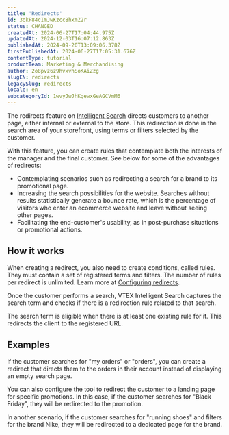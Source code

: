 ```yaml
---
title: 'Redirects'
id: 3okF84cImJwKzcc8hxmZ2r
status: CHANGED
createdAt: 2024-06-27T17:04:44.975Z
updatedAt: 2024-12-03T16:07:12.863Z
publishedAt: 2024-09-20T13:09:06.378Z
firstPublishedAt: 2024-06-27T17:05:31.676Z
contentType: tutorial
productTeam: Marketing & Merchandising
author: 2o8pvz6z9hvxvhSoKAiZzg
slugEN: redirects
legacySlug: redirects
locale: en
subcategoryId: 1wvyJwJhKgewxGeAGCVmM6
---
```


The redirects feature on [Intelligent Search](https://help.vtex.com/en/tutorial/intelligent-search-overview--5o8ixTpYIxx3uJD0B1xp3z) directs customers to another page, either internal or external to the store. This redirection is done in the search area of your storefront, using terms or filters selected by the customer.

With this feature, you can create rules that contemplate both the interests of the manager and the final customer. See below for some of the advantages of redirects:

- Contemplating scenarios such as redirecting a search for a brand to its promotional page.
- Increasing the search possibilities for the website. Searches without results statistically generate a bounce rate, which is the percentage of visitors who enter an ecommerce website and leave without seeing other pages.
- Facilitating the end-customer's usability, as in post-purchase situations or promotional actions.

## How it works

When creating a redirect, you also need to create conditions, called rules. They must contain a set of registered terms and filters. The number of rules per redirect is unlimited. Learn more at [Configuring redirects](https://help.vtex.com/en/tutorial/configuring-redirects--35JPufOvunMHnAAVJA6azu).

Once the customer performs a search, VTEX Intelligent Search captures the search term and checks if there is a redirection rule related to that search.

The search term is eligible when there is at least one existing rule for it. This redirects the client to the registered URL.

## Examples

If the customer searches for "my orders" or "orders", you can create a redirect that directs them to the orders in their account instead of displaying an empty search page.

You can also configure the tool to redirect the customer to a landing page for specific promotions. In this case, if the customer searches for "Black Friday", they will be redirected to the promotion.

In another scenario, if the customer searches for "running shoes" and filters for the brand Nike, they will be redirected to a dedicated page for the brand.
